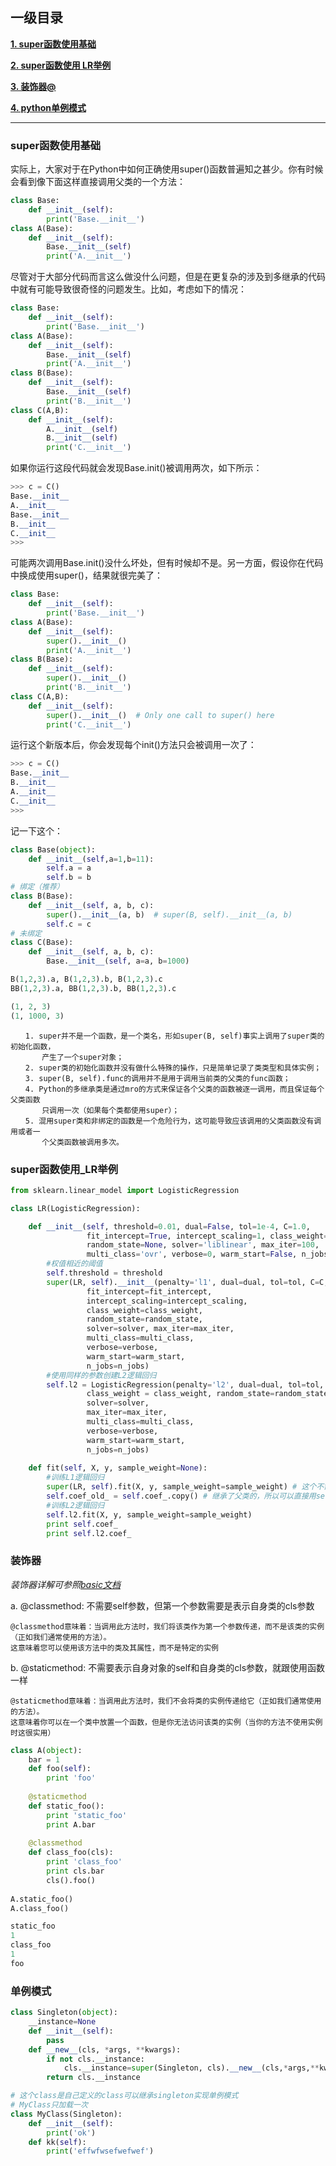 ## 一级目录

[**1. super函数使用基础**](#super函数使用基础)

[**2. super函数使用 LR举例**](#super函数使用_lr举例)

[**3. 装饰器@**](#装饰器)

[**4. python单例模式**](#单例模式)

---

### super函数使用基础

实际上，大家对于在Python中如何正确使用super()函数普遍知之甚少。你有时候会看到像下面这样直接调用父类的一个方法：
```python
class Base:
    def __init__(self):
        print('Base.__init__')
class A(Base):
    def __init__(self):
        Base.__init__(self)
        print('A.__init__')
```
尽管对于大部分代码而言这么做没什么问题，但是在更复杂的涉及到多继承的代码中就有可能导致很奇怪的问题发生。比如，考虑如下的情况：
```python
class Base:
    def __init__(self):
        print('Base.__init__')
class A(Base):
    def __init__(self):
        Base.__init__(self)
        print('A.__init__')
class B(Base):
    def __init__(self):
        Base.__init__(self)
        print('B.__init__')
class C(A,B):
    def __init__(self):
        A.__init__(self)
        B.__init__(self)
        print('C.__init__')
```
如果你运行这段代码就会发现Base.init()被调用两次，如下所示：
```python
>>> c = C()
Base.__init__
A.__init__
Base.__init__
B.__init__
C.__init__
>>>
```
可能两次调用Base.init()没什么坏处，但有时候却不是。另一方面，假设你在代码中换成使用super()，结果就很完美了：
```python
class Base:
    def __init__(self):
        print('Base.__init__')
class A(Base):
    def __init__(self):
        super().__init__()
        print('A.__init__')
class B(Base):
    def __init__(self):
        super().__init__()
        print('B.__init__')
class C(A,B):
    def __init__(self):
        super().__init__()  # Only one call to super() here
        print('C.__init__')
```
运行这个新版本后，你会发现每个init()方法只会被调用一次了：
```python
>>> c = C()
Base.__init__
B.__init__
A.__init__
C.__init__
>>>
```
记一下这个：
```python
class Base(object):
    def __init__(self,a=1,b=11):
        self.a = a
        self.b = b
# 绑定（推荐）
class B(Base):
    def __init__(self, a, b, c):
        super().__init__(a, b)  # super(B, self).__init__(a, b)
        self.c = c
# 未绑定
class C(Base):
    def __init__(self, a, b, c):
        Base.__init__(self, a=a, b=1000)
```
```python
B(1,2,3).a, B(1,2,3).b, B(1,2,3).c
BB(1,2,3).a, BB(1,2,3).b, BB(1,2,3).c

(1, 2, 3)
(1, 1000, 3)
```
```
　　1. super并不是一个函数，是一个类名，形如super(B, self)事实上调用了super类的初始化函数，
       产生了一个super对象；
　　2. super类的初始化函数并没有做什么特殊的操作，只是简单记录了类类型和具体实例；
　　3. super(B, self).func的调用并不是用于调用当前类的父类的func函数；
　　4. Python的多继承类是通过mro的方式来保证各个父类的函数被逐一调用，而且保证每个父类函数
       只调用一次（如果每个类都使用super）；
　　5. 混用super类和非绑定的函数是一个危险行为，这可能导致应该调用的父类函数没有调用或者一
       个父类函数被调用多次。
```
### super函数使用_LR举例
```python
from sklearn.linear_model import LogisticRegression

class LR(LogisticRegression):

    def __init__(self, threshold=0.01, dual=False, tol=1e-4, C=1.0,
                 fit_intercept=True, intercept_scaling=1, class_weight=None,
                 random_state=None, solver='liblinear', max_iter=100,
                 multi_class='ovr', verbose=0, warm_start=False, n_jobs=1):
        #权值相近的阈值
        self.threshold = threshold
        super(LR, self).__init__(penalty='l1', dual=dual, tol=tol, C=C,
                 fit_intercept=fit_intercept,
                 intercept_scaling=intercept_scaling,
                 class_weight=class_weight,
                 random_state=random_state,
                 solver=solver, max_iter=max_iter,
                 multi_class=multi_class, 
                 verbose=verbose,
                 warm_start=warm_start, 
                 n_jobs=n_jobs)
        #使用同样的参数创建L2逻辑回归
        self.l2 = LogisticRegression(penalty='l2', dual=dual, tol=tol, C=C, fit_intercept=fit_intercept, intercept_scaling=intercept_scaling, 
                 class_weight = class_weight, random_state=random_state, 
                 solver=solver, 
                 max_iter=max_iter,
                 multi_class=multi_class, 
                 verbose=verbose,
                 warm_start=warm_start, 
                 n_jobs=n_jobs)
                 
    def fit(self, X, y, sample_weight=None):
        #训练L1逻辑回归
        super(LR, self).fit(X, y, sample_weight=sample_weight) # 这个不需要实例化就直接用父类的方法，父类在之前已经被初始化了penalty = 'l1'那个。
        self.coef_old_ = self.coef_.copy() # 继承了父类的，所以可以直接用self.coef_
        #训练L2逻辑回归
        self.l2.fit(X, y, sample_weight=sample_weight)
        print self.coef_
        print self.l2.coef_
```

### 装饰器

_装饰器详解可参照[basic文档](https://github.com/binzhouchn/python_notes/blob/master/00.basic/README.md#装饰器)_

a. @classmethod: 不需要self参数，但第一个参数需要是表示自身类的cls参数
```
@classmethod意味着：当调用此方法时，我们将该类作为第一个参数传递，而不是该类的实例（正如我们通常使用的方法）。
这意味着您可以使用该方法中的类及其属性，而不是特定的实例
```
b. @staticmethod: 不需要表示自身对象的self和自身类的cls参数，就跟使用函数一样
```
@staticmethod意味着：当调用此方法时，我们不会将类的实例传递给它（正如我们通常使用的方法）。
这意味着你可以在一个类中放置一个函数，但是你无法访问该类的实例（当你的方法不使用实例时这很实用）
```
```python
class A(object):  
    bar = 1  
    def foo(self):  
        print 'foo'  
 
    @staticmethod  
    def static_foo():  
        print 'static_foo'  
        print A.bar  
 
    @classmethod  
    def class_foo(cls):  
        print 'class_foo'  
        print cls.bar  
        cls().foo()
        
A.static_foo()  
A.class_foo()
```
```python
static_foo
1
class_foo
1
foo
```

### 单例模式
```python
class Singleton(object):
    __instance=None
    def __init__(self):
        pass
    def __new__(cls, *args, **kwargs):
        if not cls.__instance:
            cls.__instance=super(Singleton, cls).__new__(cls,*args,**kwargs)
        return cls.__instance
```
```python
# 这个class是自己定义的class可以继承singleton实现单例模式
# MyClass只加载一次
class MyClass(Singleton):
    def __init__(self):
        print('ok')
    def kk(self):
        print('effwfwsefwefwef')
```
